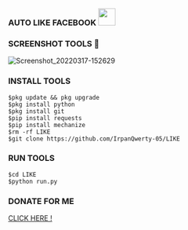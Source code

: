 ### AUTO LIKE FACEBOOK <img src="https://emojis.slackmojis.com/emojis/images/1588315024/8823/hyperkitty.gif" width="35px"></i></b></h2>

### SCREENSHOT TOOLS 📸
![Screenshot_20220317-152629](https://user-images.githubusercontent.com/99561674/158768411-129ef6c0-903f-47cf-8f65-b3a580e27d29.png)

### INSTALL TOOLS
 ```
 $pkg update && pkg upgrade
 $pkg install python
 $pkg install git 
 $pip install requests
 $pip install mechanize
 $rm -rf LIKE
 $git clone https://github.com/IrpanQwerty-05/LIKE
 ```
### RUN TOOLS
 ```
 $cd LIKE
 $python run.py
 ```

### DONATE FOR ME
<a href="https://saweria.co/irpansopian">CLICK HERE !</a>


